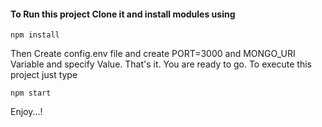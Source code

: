 #### To Run this project Clone it and install modules using
```
npm install
```

Then Create config.env file and create PORT=3000 and MONGO_URI Variable and specify Value.
That's it. You are ready to go. To execute this project just type
```
npm start
```

Enjoy...!
